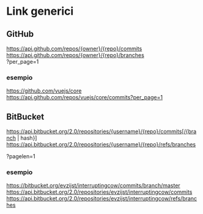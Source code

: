 # Link generici
## GitHub
https://api.github.com/repos/{owner}/{repo}/commits         
https://api.github.com/repos/{owner}/{repo}/branches        
?per_page=1

### esempio
https://github.com/vuejs/core
https://api.github.com/repos/vuejs/core/commits?per_page=1


## BitBucket
https://api.bitbucket.org/2.0/repositories/{username}/{repo}/commits[/{branch | hash}]  
https://api.bitbucket.org/2.0/repositories/{username}/{repo}/refs/branches

?pagelen=1


### esempio
https://bitbucket.org/evzijst/interruptingcow/commits/branch/master
https://api.bitbucket.org/2.0/repositories/evzijst/interruptingcow/commits
https://api.bitbucket.org/2.0/repositories/evzijst/interruptingcow/refs/branches
